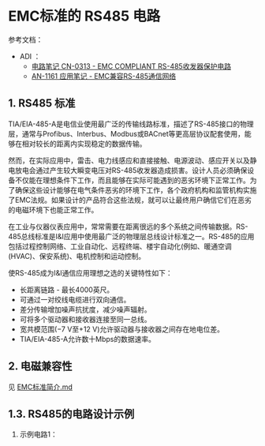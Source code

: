 # EMC标准的 RS485 电路
参考文档：
- ADI ：
    - [电路笔记 CN-0313 - EMC COMPLIANT RS-485收发器保护电路](https://www.analog.com/media/cn/reference-design-documentation/reference-designs/CN0313_cn.pdf)
    - [AN-1161 应用笔记 - EMC兼容RS-485通信网络](https://www.analog.com/media/cn/technical-documentation/application-notes/AN-1161_cn.pdf)

## 1. RS485 标准
TIA/EIA-485-A是电信业使用最广泛的传输线路标准，描述了RS-485接口的物理层，通常与Profibus、Interbus、Modbus或BACnet等更高层协议配套使用，能够在相对较长的距离内实现稳定的数据传输。

然而，在实际应用中，雷击、电力线感应和直接接触、电源波动、感应开关以及静电放电会通过产生较大瞬变电压对RS-485收发器造成损害。设计人员必须确保设备不仅能在理想条件下工作，而且能够在实际可能遇到的恶劣环境下正常工作。为了确保这些设计能够在电气条件恶劣的环境下工作，各个政府机构和监管机构实施了EMC法规。如果设计的产品符合这些法规，就可以让最终用户确信它们在恶劣的电磁环境下也能正常工作。

在工业与仪器仪表应用中，常常需要在距离很远的多个系统之间传输数据。RS-485总线标准是I&I应用中使用最广泛的物理层总线设计标准之一。RS-485的应用包括过程控制网络、工业自动化、远程终端、楼宇自动化(例如、暖通空调(HVAC)、保安系统)、电机控制和运动控制。

使RS-485成为I&I通信应用理想之选的关键特性如下：
- 长距离链路 - 最长4000英尺。
- 可通过一对绞线电缆进行双向通信。
- 差分传输增加噪声抗扰度，减少噪声辐射。
- 可将多个驱动器和接收器连接至同一总线。
- 宽共模范围(−7 V至+12 V)允许驱动器与接收器之间存在地电位差。
- TIA/EIA-485-A允许数十Mbps的数据速率。

## 2. 电磁兼容性
见 [EMC标准简介.md](../EMC设计/EMC标准简介.md)

## 1.3. RS485的电路设计示例
1. 示例电路1：
    



